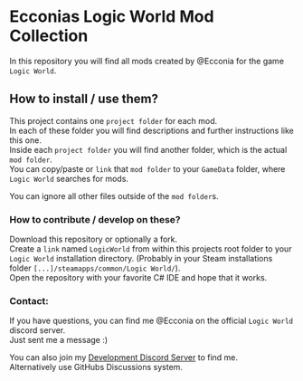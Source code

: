 # Ecconias Logic World Mod Collection

In this repository you will find all mods created by @Ecconia for the game `Logic World`.

## How to install / use them?

This project contains one `project folder` for each mod.\
In each of these folder you will find descriptions and further instructions like this one.\
Inside each `project folder` you will find another folder, which is the actual `mod folder`.\
You can copy/paste or `link` that `mod folder` to your `GameData` folder, where `Logic World` searches for mods.

You can ignore all other files outside of the `mod folder`s.

### How to contribute / develop on these?

Download this repository or optionally a fork.\
Create a `link` named `LogicWorld` from within this projects root folder to your `Logic World` installation directory. (Probably in your Steam installations folder `[...]/steamapps/common/Logic World/`).\
Open the repository with your favorite C# IDE and hope that it works.

### Contact:

If you have questions, you can find me @Ecconia on the official `Logic World` discord server.\
Just sent me a message :)

You can also join my [Development Discord Server](https://discord.com/invite/dYYxNvp) to find me.\
Alternatively use GitHubs Discussions system.

